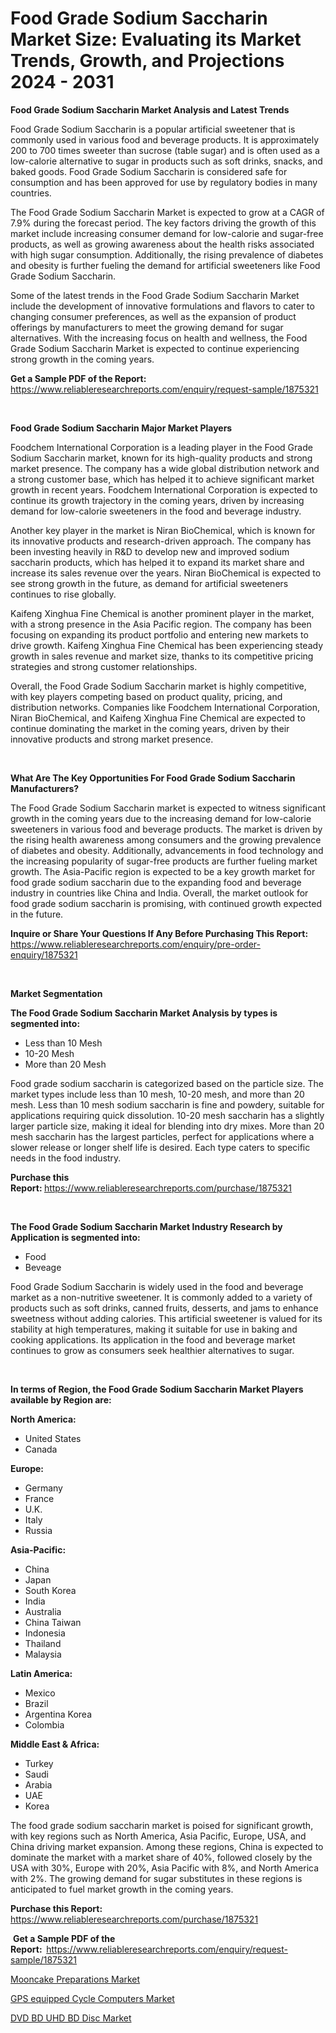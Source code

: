 <p><h1>Food Grade Sodium Saccharin Market Size: Evaluating its Market Trends, Growth, and Projections 2024 - 2031</h1></p><p><strong>Food Grade Sodium Saccharin Market Analysis and Latest Trends</strong></p>
<p><p>Food Grade Sodium Saccharin is a popular artificial sweetener that is commonly used in various food and beverage products. It is approximately 200 to 700 times sweeter than sucrose (table sugar) and is often used as a low-calorie alternative to sugar in products such as soft drinks, snacks, and baked goods. Food Grade Sodium Saccharin is considered safe for consumption and has been approved for use by regulatory bodies in many countries.</p><p>The Food Grade Sodium Saccharin Market is expected to grow at a CAGR of 7.9% during the forecast period. The key factors driving the growth of this market include increasing consumer demand for low-calorie and sugar-free products, as well as growing awareness about the health risks associated with high sugar consumption. Additionally, the rising prevalence of diabetes and obesity is further fueling the demand for artificial sweeteners like Food Grade Sodium Saccharin.</p><p>Some of the latest trends in the Food Grade Sodium Saccharin Market include the development of innovative formulations and flavors to cater to changing consumer preferences, as well as the expansion of product offerings by manufacturers to meet the growing demand for sugar alternatives. With the increasing focus on health and wellness, the Food Grade Sodium Saccharin Market is expected to continue experiencing strong growth in the coming years.</p></p>
<p><strong>Get a Sample PDF of the Report:&nbsp;</strong> <a href="https://www.reliableresearchreports.com/enquiry/request-sample/1875321">https://www.reliableresearchreports.com/enquiry/request-sample/1875321</a></p>
<p>&nbsp;</p>
<p><strong>Food Grade Sodium Saccharin Major Market Players</strong></p>
<p><p>Foodchem International Corporation is a leading player in the Food Grade Sodium Saccharin market, known for its high-quality products and strong market presence. The company has a wide global distribution network and a strong customer base, which has helped it to achieve significant market growth in recent years. Foodchem International Corporation is expected to continue its growth trajectory in the coming years, driven by increasing demand for low-calorie sweeteners in the food and beverage industry.</p><p>Another key player in the market is Niran BioChemical, which is known for its innovative products and research-driven approach. The company has been investing heavily in R&D to develop new and improved sodium saccharin products, which has helped it to expand its market share and increase its sales revenue over the years. Niran BioChemical is expected to see strong growth in the future, as demand for artificial sweeteners continues to rise globally.</p><p>Kaifeng Xinghua Fine Chemical is another prominent player in the market, with a strong presence in the Asia Pacific region. The company has been focusing on expanding its product portfolio and entering new markets to drive growth. Kaifeng Xinghua Fine Chemical has been experiencing steady growth in sales revenue and market size, thanks to its competitive pricing strategies and strong customer relationships.</p><p>Overall, the Food Grade Sodium Saccharin market is highly competitive, with key players competing based on product quality, pricing, and distribution networks. Companies like Foodchem International Corporation, Niran BioChemical, and Kaifeng Xinghua Fine Chemical are expected to continue dominating the market in the coming years, driven by their innovative products and strong market presence.</p></p>
<p>&nbsp;</p>
<p><strong>What Are The Key Opportunities For Food Grade Sodium Saccharin Manufacturers?</strong></p>
<p><p>The Food Grade Sodium Saccharin market is expected to witness significant growth in the coming years due to the increasing demand for low-calorie sweeteners in various food and beverage products. The market is driven by the rising health awareness among consumers and the growing prevalence of diabetes and obesity. Additionally, advancements in food technology and the increasing popularity of sugar-free products are further fueling market growth. The Asia-Pacific region is expected to be a key growth market for food grade sodium saccharin due to the expanding food and beverage industry in countries like China and India. Overall, the market outlook for food grade sodium saccharin is promising, with continued growth expected in the future.</p></p>
<p><strong>Inquire or Share Your Questions If Any Before Purchasing This Report:</strong> <a href="https://www.reliableresearchreports.com/enquiry/pre-order-enquiry/1875321">https://www.reliableresearchreports.com/enquiry/pre-order-enquiry/1875321</a></p>
<p>&nbsp;</p>
<p><strong>Market Segmentation</strong></p>
<p><strong>The Food Grade Sodium Saccharin Market Analysis by types is segmented into:</strong></p>
<p><ul><li>Less than 10 Mesh</li><li>10-20 Mesh</li><li>More than 20 Mesh</li></ul></p>
<p><p>Food grade sodium saccharin is categorized based on the particle size. The market types include less than 10 mesh, 10-20 mesh, and more than 20 mesh. Less than 10 mesh sodium saccharin is fine and powdery, suitable for applications requiring quick dissolution. 10-20 mesh saccharin has a slightly larger particle size, making it ideal for blending into dry mixes. More than 20 mesh saccharin has the largest particles, perfect for applications where a slower release or longer shelf life is desired. Each type caters to specific needs in the food industry.</p></p>
<p><strong>Purchase this Report:&nbsp;</strong><a href="https://www.reliableresearchreports.com/purchase/1875321">https://www.reliableresearchreports.com/purchase/1875321</a></p>
<p>&nbsp;</p>
<p><strong>The Food Grade Sodium Saccharin Market Industry Research by Application is segmented into:</strong></p>
<p><ul><li>Food</li><li>Beveage</li></ul></p>
<p><p>Food Grade Sodium Saccharin is widely used in the food and beverage market as a non-nutritive sweetener. It is commonly added to a variety of products such as soft drinks, canned fruits, desserts, and jams to enhance sweetness without adding calories. This artificial sweetener is valued for its stability at high temperatures, making it suitable for use in baking and cooking applications. Its application in the food and beverage market continues to grow as consumers seek healthier alternatives to sugar.</p></p>
<p>&nbsp;</p>
<p><strong>In terms of Region, the Food Grade Sodium Saccharin Market Players available by Region are:</strong></p>
<p>
    <p> <strong> North America: </strong>
        <ul>
            <li>United States</li>
            <li>Canada</li>
        </ul>
        </p> 
    <p> <strong> Europe: </strong>
        <ul>
            <li>Germany</li>
            <li>France</li>
            <li>U.K.</li>
            <li>Italy</li>
            <li>Russia</li>
        </ul>
        </p> 
    <p> <strong> Asia-Pacific: </strong>
        <ul>
            <li>China</li>
            <li>Japan</li>
            <li>South Korea</li>
            <li>India</li>
            <li>Australia</li>
            <li>China Taiwan</li>
            <li>Indonesia</li>
            <li>Thailand</li>
            <li>Malaysia</li>
        </ul>
        </p> 
    <p> <strong> Latin America: </strong>
        <ul>
            <li>Mexico</li>
            <li>Brazil</li>
            <li>Argentina Korea</li>
            <li>Colombia</li>
        </ul>
        </p> 
    <p> <strong> Middle East & Africa: </strong>
        <ul>
            <li>Turkey</li>
            <li>Saudi</li>
            <li>Arabia</li>
            <li>UAE</li>
            <li>Korea</li>
        </ul>
    </p>
    </p>
<p><p>The food grade sodium saccharin market is poised for significant growth, with key regions such as North America, Asia Pacific, Europe, USA, and China driving market expansion. Among these regions, China is expected to dominate the market with a market share of 40%, followed closely by the USA with 30%, Europe with 20%, Asia Pacific with 8%, and North America with 2%. The growing demand for sugar substitutes in these regions is anticipated to fuel market growth in the coming years.</p></p>
<p><strong>Purchase this Report: </strong><a href="https://www.reliableresearchreports.com/purchase/1875321">https://www.reliableresearchreports.com/purchase/1875321</a></p>
<p>&nbsp;<strong>Get a Sample PDF of the Report:&nbsp;&nbsp;</strong><a href="https://www.reliableresearchreports.com/enquiry/request-sample/1875321">https://www.reliableresearchreports.com/enquiry/request-sample/1875321</a></p>
<p><strong></strong></p>
<p><p><a href="https://view.publitas.com/reportprime-1/mooncake-preparations-market-analysis-examines-its-scope-on-growth-opportunities-and-forecasted-trends-spanning-from-2024-to-2031/">Mooncake Preparations Market</a></p><p><a href="https://fearless-okapi-6c8.notion.site/GPS-equipped-Cycle-Computers-Market-Size-and-Examines-its-Market-Scope-with-a-Primary-Focus-on-Gro-7c34f506bf41400a8ee24b92073911eb">GPS equipped Cycle Computers Market</a></p><p><a href="https://zircon-bluebell-299.notion.site/DVD-BD-UHD-BD-Disc-Market-Size-Growing-and-Forecasted-for-period-from-2024-2031-and-provides-compl-e50190444012469dafa3b28d298f75ad">DVD BD UHD BD Disc Market</a></p></p>